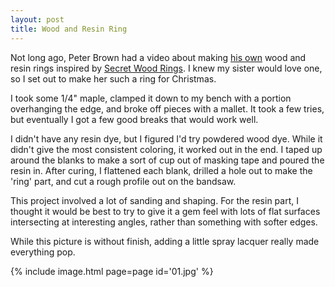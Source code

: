 ```yaml
---
layout: post
title: Wood and Resin Ring
---
```

Not long ago, Peter Brown had a video about making
[his own](https://www.youtube.com/watch?v=poNzkmOAL4k) wood and resin rings
inspired by [Secret Wood Rings](https://mysecretwood.com/). I knew my sister
would love one, so I set out to make her such a ring for Christmas.

I took some 1/4" maple, clamped it down to my bench with a portion overhanging
the edge, and broke off pieces with a mallet. It took a few tries, but
eventually I got a few good breaks that would work well.

I didn't have any resin dye, but I figured I'd try powdered wood dye. While it
didn't give the most consistent coloring, it worked out in the end. I taped up
around the blanks to make a sort of cup out of masking tape and poured the resin
in. After curing, I flattened each blank, drilled a hole out to make the 'ring'
part, and cut a rough profile out on the bandsaw.

This project involved a lot of sanding and shaping. For the resin part, I
thought it would be best to try to give it a gem feel with lots of flat
surfaces intersecting at interesting angles, rather than something with softer
edges.

While this picture is without finish, adding a little spray lacquer really made
everything pop.

{% include image.html page=page id='01.jpg' %}
